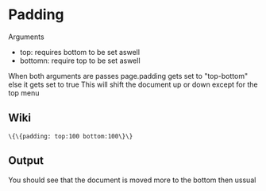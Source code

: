 Padding
=======

Arguments

-   top: requires bottom to be set aswell
-   bottomn: require top to be set aswell

When both arguments are passes page.padding gets set to "top-bottom"
else it gets set to true This will shift the document up or down except
for the top menu

Wiki
----

~~~~ {.sourceCode .python}
\{\{padding: top:100 bottom:100\}\}
~~~~

Output
------

You should see that the document is moved more to the bottom then ussual
